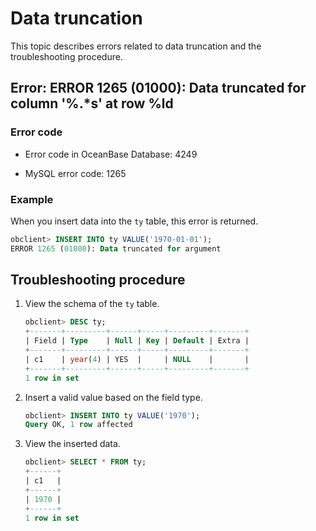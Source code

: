 # Data truncation

This topic describes errors related to data truncation and the troubleshooting procedure.

## Error: ERROR 1265 (01000): Data truncated for column '%.*s' at row %ld

### Error code

* Error code in OceanBase Database: 4249

* MySQL error code: 1265

### Example

When you insert data into the `ty` table, this error is returned.

```sql
obclient> INSERT INTO ty VALUE('1970-01-01');
ERROR 1265 (01000): Data truncated for argument
```

## Troubleshooting procedure

1. View the schema of the `ty` table.

   ```sql
   obclient> DESC ty;
   +-------+---------+------+-----+---------+-------+
   | Field | Type    | Null | Key | Default | Extra |
   +-------+---------+------+-----+---------+-------+
   | c1    | year(4) | YES  |     | NULL    |       |
   +-------+---------+------+-----+---------+-------+
   1 row in set
   ```

2. Insert a valid value based on the field type.

   ```sql
   obclient> INSERT INTO ty VALUE('1970');
   Query OK, 1 row affected
   ```

3. View the inserted data.

   ```sql
   obclient> SELECT * FROM ty;
   +------+
   | c1   |
   +------+
   | 1970 |
   +------+
   1 row in set
   ```
